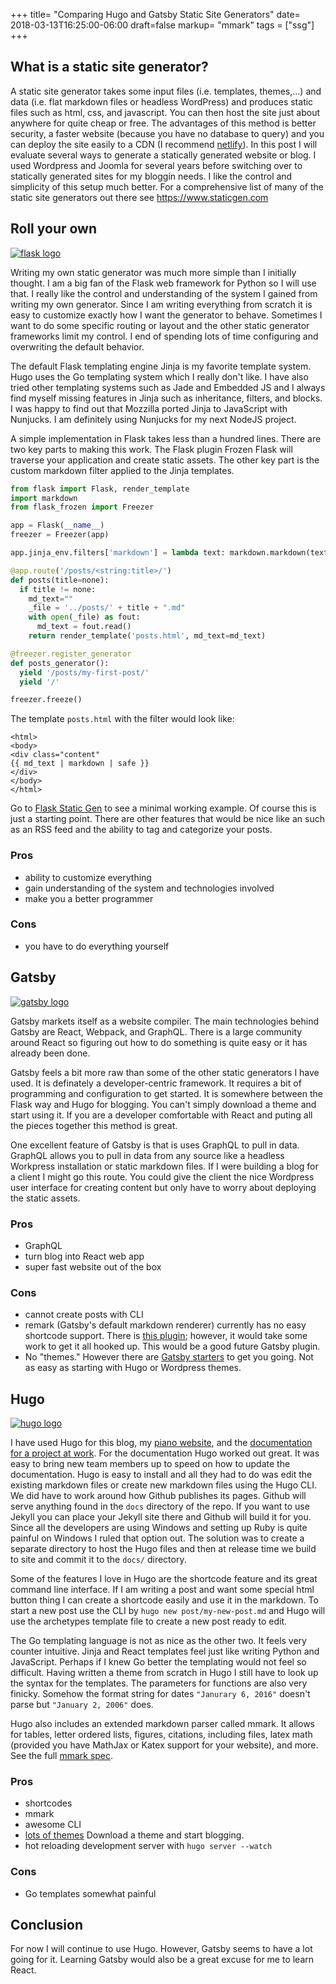+++
title= "Comparing Hugo and Gatsby Static Site Generators"
date= 2018-03-13T16:25:00-06:00
draft=false
markup= "mmark"
tags = ["ssg"]
+++

## What is a static site generator?

A static site generator takes some input files (i.e. templates, themes,...) and data (i.e. flat markdown files or headless WordPress) and produces static files such as html, css, and javascript. You can then host the site just about anywhere for quite cheap or free. The advantages of this method is better security, a faster website (because you have no database to query) and you can deploy the site easily to a CDN (I recommend [netlify](http://www.netlify.com)). In this post I will evaluate several ways to generate a statically generated website or blog. I used Wordpress and Joomla for several years before switching over to statically generated sites for my bloggin needs. I like the control and simplicity of this setup much better. For a comprehensive list of many of the static site generators out there see https://www.staticgen.com

## Roll your own

[<img alt="flask logo" src ="/img/gatsby_vs_hugo/flask.svg" style="max-height:140px"/>](http://flask.pocoo.org)

Writing my own static generator was much more simple than I initially thought. I am a big fan of the Flask web framework for Python so I will use that. I really like the control and understanding of the system I gained from writing my own generator. Since I am writing everything from scratch it is easy to customize exactly how I want the generator to behave. Sometimes I want to do some specific routing or layout and the other static generator frameworks limit my control. I end of spending lots of time configuring and overwriting the default behavior.

The default Flask templating engine Jinja is my favorite template system. Hugo uses the Go templating system which I really don't like. I have also tried other templating systems such as Jade and Embedded JS and I always find myself missing features in Jinja such as inheritance, filters, and blocks. I was happy to find out that Mozzilla ported Jinja to JavaScript with Nunjucks. I am definitely using Nunjucks for my next NodeJS project.

A simple implementation in Flask takes less than a hundred lines. There are two key parts to making this work. The Flask plugin Frozen Flask will traverse your application and create static assets. The other key part is the custom markdown filter applied to the Jinja templates.

```python
from flask import Flask, render_template
import markdown
from flask_frozen import Freezer

app = Flask(__name__)
freezer = Freezer(app)

app.jinja_env.filters['markdown'] = lambda text: markdown.markdown(text, extensions=['markdown.extensions.tables'])

@app.route('/posts/<string:title>/')
def posts(title=none):
  if title != none:
    md_text=""
    _file = '../posts/' + title + ".md"
    with open(_file) as fout:
      md_text = fout.read()
    return render_template('posts.html', md_text=md_text)

@freezer.register_generator
def posts_generator():
  yield '/posts/my-first-post/'
  yield '/'

freezer.freeze()
```

The template `posts.html` with the filter would look like:

```jinja
<html>
<body>
<div class="content"
{{ md_text | markdown | safe }}
</div>
</body>
</html>
```

Go to [Flask Static Gen](https://github.com/pianomanfrazier/flask-static-gen) to see a minimal working example. Of course this is just a starting point. There are other features that would be nice like an such as an RSS feed and the ability to tag and categorize your posts.

### Pros

- ability to customize everything
- gain understanding of the system and technologies involved
- make you a better programmer

### Cons

- you have to do everything yourself


## Gatsby

[<img alt="gatsby logo" src ="/img/gatsby_vs_hugo/gatsby.svg" style="max-height:140px"/>](https://www.gatsbyjs.org)

Gatsby markets itself as a website compiler. The main technologies behind Gatsby are React, Webpack, and GraphQL. There is a large community around React so figuring out how to do something is quite easy or it has already been done.

Gatsby feels a bit more raw than some of the other static generators I have used. It is definately a developer-centric framework. It requires a bit of programming and configuration to get started. It is somewhere between the Flask way and Hugo for blogging. You can't simply download a theme and start using it. If you are a developer comfortable with React and puting all the pieces together this method is great.

One excellent feature of Gatsby is that is uses GraphQL to pull in data. GraphQL allows you to pull in data from any source like a headless Workpress installation or static markdown files. If I were building a blog for a client I might go this route. You could give the client the nice Wordpress user interface for creating content but only have to worry about deploying the static assets.

### Pros

- GraphQL
- turn blog into React web app
- super fast website out of the box

### Cons

- cannot create posts with CLI
- remark (Gatsby's default markdown renderer) currently has no easy shortcode support. There is [this plugin](https://github.com/djm/remark-shortcodes); however, it would take some work to get it all hooked up. This would be a good future Gatsby plugin.
- No "themes." However there are [Gatsby starters](https://www.gatsbyjs.org/docs/gatsby-starters/) to get you going. Not as easy as starting with Hugo or Wordpress themes.

## Hugo

[<img alt="hugo logo" src ="/img/gatsby_vs_hugo/hugo.svg" style="max-height:140px"/>](https://www.gohugo.io)

I have used Hugo for this blog, my [piano website](https://frazierpianostudio.com), and the [documentation for a project at work](https://di2e.github.io/openstorefront). For the documentation Hugo worked out great. It was easy to bring new team members up to speed on how to update the documentation. Hugo is easy to install and all they had to do was edit the existing markdown files or create new markdown files using the Hugo CLI. We did have to work around how Github publishes its pages. Github will serve anything found in the `docs` directory of the repo. If you want to use Jekyll you can place your Jekyll site there and Github will build it for you. Since all the developers are using Windows and setting up Ruby is quite painful on Windows I ruled that option out. The solution was to create a separate directory to host the Hugo files and then at release time we build to site and commit it to the `docs/` directory.

Some of the features I love in Hugo are the shortcode feature and its great command line interface. If I am writing a post and want some special html button thing I can create a shortcode easily and use it in the markdown. To start a new post use the CLI by `hugo new post/my-new-post.md` and Hugo will use the archetypes template file to create a new post ready to edit.

The Go templating language is not as nice as the other two. It feels very counter intuitive. Jinja and React templates feel just like writing Python and JavaScript. Perhaps if I knew Go better the templating would not feel so difficult. Having written a theme from scratch in Hugo I still have to look up the syntax for the templates. The parameters for functions are also very finicky. Somehow the format string for dates `"Janurary 6, 2016"` doesn't  parse but `"January 2, 2006"` does.

Hugo also includes an extended markdown parser called mmark. It allows for tables, letter ordered lists, figures, citations, including files, latex math (provided you have MathJax or Katex support for your website), and more. See the full [mmark spec](https://github.com/miekg/mmark/wiki/Syntax).

### Pros

- shortcodes
- mmark
- awesome CLI
- [lots of themes](https://themes.gohugo.io/) Download a theme and start blogging.
- hot reloading development server with `hugo server --watch`

### Cons

- Go templates somewhat painful

## Conclusion

For now I will continue to use Hugo. However, Gatsby seems to have a lot going for it. Learning Gatsby would also be a great excuse for me to learn React.
